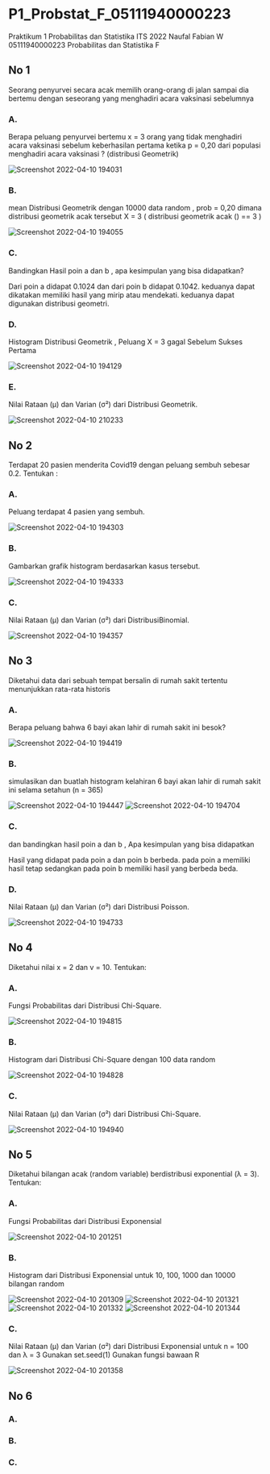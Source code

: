 # P1_Probstat_F_05111940000223
Praktikum 1 Probabilitas dan Statistika ITS 2022
Naufal Fabian W 
05111940000223
Probabilitas dan Statistika F



## No 1
Seorang penyurvei secara acak memilih orang-orang di jalan sampai dia bertemu dengan seseorang yang menghadiri acara vaksinasi sebelumnya

### A.
Berapa peluang penyurvei bertemu x = 3 orang yang tidak menghadiri acara vaksinasi sebelum keberhasilan pertama ketika p = 0,20 dari populasi menghadiri acara vaksinasi ? (distribusi Geometrik)

![Screenshot 2022-04-10 194031](https://user-images.githubusercontent.com/85657973/162620835-58131dbe-5dbf-464b-9c0a-7c14b16caf32.png)

### B.
mean Distribusi Geometrik dengan 10000 data random , prob = 0,20 dimana distribusi geometrik acak tersebut X = 3 ( distribusi geometrik acak () == 3 )

![Screenshot 2022-04-10 194055](https://user-images.githubusercontent.com/85657973/162622934-996800fb-c81a-4401-8b37-a20d0ddbac70.png)

### C.
Bandingkan Hasil poin a dan b , apa kesimpulan yang bisa didapatkan?

Dari poin a didapat 0.1024 dan dari poin b didapat 0.1042. keduanya dapat dikatakan memiliki hasil yang mirip atau mendekati. keduanya dapat digunakan distribusi geometri.

### D.
Histogram Distribusi Geometrik , Peluang X = 3 gagal Sebelum Sukses Pertama

![Screenshot 2022-04-10 194129](https://user-images.githubusercontent.com/85657973/162622978-c45a731b-1130-4b4a-a7cb-2d52150a4114.png)

### E.
Nilai Rataan (μ) dan Varian (σ²) dari Distribusi Geometrik.

![Screenshot 2022-04-10 210233](https://user-images.githubusercontent.com/85657973/162623082-89bd3d26-b11c-4625-983b-cf7b5fecc33c.png)



## No 2
Terdapat 20 pasien menderita Covid19 dengan peluang sembuh sebesar 0.2. Tentukan :

### A.
Peluang terdapat 4 pasien yang sembuh.

![Screenshot 2022-04-10 194303](https://user-images.githubusercontent.com/85657973/162623156-0b2853a5-07a3-4003-8f8b-31ea03eca4f3.png)

### B.
 Gambarkan grafik histogram berdasarkan kasus tersebut.
 
 ![Screenshot 2022-04-10 194333](https://user-images.githubusercontent.com/85657973/162623166-aa865255-34f1-48d3-930f-02db9c15123a.png)

### C.
Nilai Rataan (μ) dan Varian (σ²) dari DistribusiBinomial.

![Screenshot 2022-04-10 194357](https://user-images.githubusercontent.com/85657973/162623184-84abf7e0-6f34-4a57-93bd-a725904c4dcb.png)



## No 3
Diketahui data dari sebuah tempat bersalin di rumah sakit tertentu menunjukkan rata-rata historis

### A.
Berapa peluang bahwa 6 bayi akan lahir di rumah sakit ini besok?

![Screenshot 2022-04-10 194419](https://user-images.githubusercontent.com/85657973/162623222-44647720-0aea-4557-bf90-2adc23d90273.png)

### B.
simulasikan dan buatlah histogram kelahiran 6 bayi akan lahir di rumah sakit ini selama setahun (n = 365)

![Screenshot 2022-04-10 194447](https://user-images.githubusercontent.com/85657973/162623253-e9eb6edd-8891-41c4-813a-350cae99b551.png)
![Screenshot 2022-04-10 194704](https://user-images.githubusercontent.com/85657973/162623261-1a9cb71b-ca7a-41d0-91d8-2349ca1f87f7.png)

### C.
dan bandingkan hasil poin a dan b , Apa kesimpulan yang bisa didapatkan

Hasil yang didapat pada poin a dan poin b berbeda. pada poin a memiliki hasil tetap sedangkan pada poin b memiliki hasil yang berbeda beda.

### D.
Nilai Rataan (μ) dan Varian (σ²) dari Distribusi Poisson.

![Screenshot 2022-04-10 194733](https://user-images.githubusercontent.com/85657973/162623315-e6e977e6-478f-447e-8f59-81a4552847b6.png)



## No 4
Diketahui nilai x = 2 dan v = 10. Tentukan:

### A.
Fungsi Probabilitas dari Distribusi Chi-Square.

![Screenshot 2022-04-10 194815](https://user-images.githubusercontent.com/85657973/162623328-785774e3-2ce2-469f-833a-219cdac68a66.png)

### B.
Histogram dari Distribusi Chi-Square dengan 100 data random

![Screenshot 2022-04-10 194828](https://user-images.githubusercontent.com/85657973/162623338-457f4bbf-87e8-46d9-9f59-173060ead7bc.png)

### C.
Nilai Rataan (μ) dan Varian (σ²) dari Distribusi Chi-Square.

![Screenshot 2022-04-10 194940](https://user-images.githubusercontent.com/85657973/162623370-7605cff3-977b-4767-bf8a-ed1f84dddcc5.png)



## No 5
Diketahui bilangan acak (random variable) berdistribusi exponential (λ = 3). Tentukan:

### A.
Fungsi Probabilitas dari Distribusi Exponensial

![Screenshot 2022-04-10 201251](https://user-images.githubusercontent.com/85657973/162623394-9eb969ff-f929-4fd8-86d2-cf1a9754e8c2.png)

### B.
Histogram dari Distribusi Exponensial untuk 10, 100, 1000 dan 10000 bilangan random

![Screenshot 2022-04-10 201309](https://user-images.githubusercontent.com/85657973/162623402-7fd4511d-1e4d-40f1-a6c8-a4346c49ea34.png)
![Screenshot 2022-04-10 201321](https://user-images.githubusercontent.com/85657973/162623403-09f6b121-d83b-4d92-b96b-bf9a232e900a.png)
![Screenshot 2022-04-10 201332](https://user-images.githubusercontent.com/85657973/162623406-483b2c72-1af0-44c3-b2bf-f9456bdc088a.png)
![Screenshot 2022-04-10 201344](https://user-images.githubusercontent.com/85657973/162623408-ea709d95-35fb-4149-b632-a84535187ac4.png)

### C.
Nilai Rataan (μ) dan Varian (σ²) dari Distribusi Exponensial untuk n = 100 dan λ = 3 
Gunakan set.seed(1)
Gunakan fungsi bawaan R

![Screenshot 2022-04-10 201358](https://user-images.githubusercontent.com/85657973/162623416-39439c02-31c5-4f7d-8d2e-5cc17043aa7b.png)



## No 6
### A.
### B.
### C.
